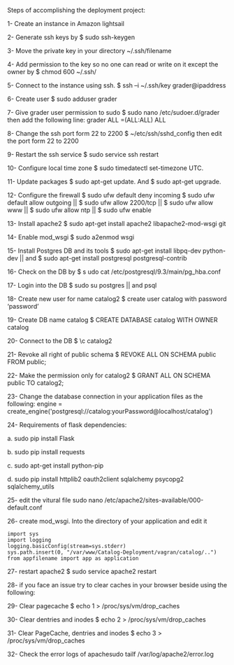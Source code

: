 Steps of accomplishing the deployment project:

1-	Create an instance in Amazon lightsail 

2-	Generate ssh keys by $ sudo ssh-keygen

3-	Move the private key in your directory ~/.ssh/filename

4-	Add permission to the key so no one can read or write on it except the owner by $ chmod 600 ~/.ssh/

5-	Connect to the instance using ssh. $ ssh –i ~/.ssh/key grader@ipaddress

6-	Create user $ sudo adduser grader

7-	Give grader user permission to sudo $ sudo nano /etc/sudoer.d/grader then add the following line: grader ALL =(ALL:ALL) ALL

8-	Change the ssh port form 22 to 2200 $ ~/etc/ssh/sshd_config  then edit the port form 22 to 2200

9-	Restart the ssh service  $ sudo service ssh restart

10-	Configure local time zone $ sudo timedatectl set-timezone UTC.

11-	Update packages $ sudo apt-get update. And $ sudo apt-get upgrade.

12-	Configure the firewall $ sudo ufw default deny incoming $ sudo ufw default allow outgoing || $ sudo ufw allow 2200/tcp  ||  $ sudo ufw allow www || $ sudo ufw allow ntp || $ sudo ufw enable

13-	Install apache2 $ sudo apt-get install apache2 libapache2-mod-wsgi git

14-	Enable mod_wsgi $ sudo a2enmod wsgi

15-	Install Postgres DB and its tools $ sudo apt-get install libpq-dev python-dev || and $ sudo apt-get install postgresql postgresql-contrib 

16-	Check on the DB by $ s udo cat /etc/postgresql/9.3/main/pg_hba.conf

17-	Login into the DB $ sudo su postgres || and psql  

18-	Create new user for name catalog2 $ create user catalog with password ‘password’

19-	Create DB name catalog $ CREATE DATABASE catalog WITH OWNER catalog

20-	Connect to the DB $ \c catalog2

21-	Revoke all right of public schema $ REVOKE ALL ON SCHEMA public FROM public;

22-	Make the permission only for catalog2 $ GRANT ALL ON SCHEMA public TO catalog2;

23-	Change the database connection in your application files as the following: engine = create_engine('postgresql://catalog:yourPassword@localhost/catalog')

24-	Requirements of flask dependencies:

a.	sudo pip install Flask

b.	sudo pip install requests

c.	sudo apt-get install python-pip

d.	sudo pip install httplib2 oauth2client sqlalchemy psycopg2 sqlalchemy_utils

25-	edit the vitural file sudo nano /etc/apache2/sites-available/000-default.conf

26-	create mod_wsgi. Into the directory of your application and edit it

	import sys
	import logging
	logging.basicConfig(stream=sys.stderr)
	sys.path.insert(0, "/var/www/Catalog-Deployment/vagran/catalog/..")
	from appfilename import app as application

27-	restart apache2 $ sudo service apache2 restart

28-	if you face an issue try to clear caches in your browser beside using the following: 

29-	Clear pagecache $ echo 1 > /proc/sys/vm/drop_caches

30-	Clear dentries and inodes $ echo 2 > /proc/sys/vm/drop_caches

31-	Clear PageCache, dentries and inodes $ echo 3 > /proc/sys/vm/drop_caches

32-	Check the error logs of apachesudo tailf /var/log/apache2/error.log
